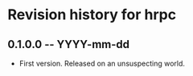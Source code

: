 # Revision history for hrpc

## 0.1.0.0 -- YYYY-mm-dd

* First version. Released on an unsuspecting world.
